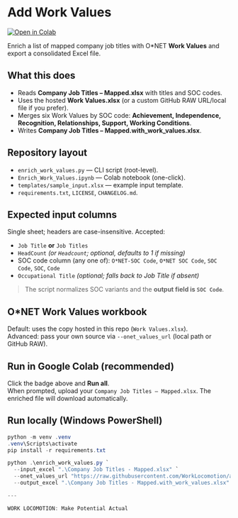 # Add Work Values

[![Open in Colab](https://colab.research.google.com/assets/colab-badge.svg)](https://colab.research.google.com/github/WorkLocomotion/add_work_values/blob/main/Enrich_Work_Values.ipynb)

Enrich a list of mapped company job titles with O*NET **Work Values** and export a consolidated Excel file.

## What this does
- Reads **Company Job Titles – Mapped.xlsx** with titles and SOC codes.
- Uses the hosted **Work Values.xlsx** (or a custom GitHub RAW URL/local file if you prefer).
- Merges six Work Values by SOC code: **Achievement, Independence, Recognition, Relationships, Support, Working Conditions**.
- Writes **Company Job Titles – Mapped.with_work_values.xlsx**.

## Repository layout
- `enrich_work_values.py` — CLI script (root-level).
- `Enrich_Work_Values.ipynb` — Colab notebook (one-click).
- `templates/sample_input.xlsx` — example input template.
- `requirements.txt`, `LICENSE`, `CHANGELOG.md`.

## Expected input columns
Single sheet; headers are case-insensitive. Accepted:
- `Job Title` **or** `Job Titles`
- `HeadCount` *(or `Headcount`; optional, defaults to 1 if missing)*
- SOC code column (any one of): `O*NET-SOC Code`, `O*NET SOC Code`, `SOC Code`, `SOC`, `Code`
- `Occupational Title` *(optional; falls back to Job Title if absent)*

> The script normalizes SOC variants and the **output field is `SOC Code`**.

## O*NET Work Values workbook
Default: uses the copy hosted in this repo (`Work Values.xlsx`).  
Advanced: pass your own source via `--onet_values_url` (local path or GitHub RAW).

## Run in Google Colab (recommended)
Click the badge above and **Run all**.  
When prompted, upload your `Company Job Titles – Mapped.xlsx`. The enriched file will download automatically.

## Run locally (Windows PowerShell)
```powershell
python -m venv .venv
.venv\Scripts\activate
pip install -r requirements.txt

python .\enrich_work_values.py `
  --input_excel ".\Company Job Titles - Mapped.xlsx" `
  --onet_values_url "https://raw.githubusercontent.com/WorkLocomotion/add_work_values/main/Work%20Values.xlsx" `
  --output_excel ".\Company Job Titles - Mapped.with_work_values.xlsx"

---

WORK LOCOMOTION: Make Potential Actual
